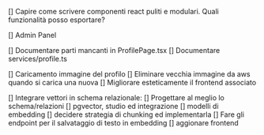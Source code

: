 [] Capire come scrivere componenti react puliti e modulari. Quali funzionalità posso esportare?

[] Admin Panel

[] Documentare parti mancanti in ProfilePage.tsx
[] Documentare services/profile.ts

[] Caricamento immagine del profilo
    [] Eliminare vecchia immagine da aws quando si carica una nuova
    [] Migliorare esteticamente il frontend associato

[] Integrare vettori in schema relazionale:
    [] Progettare al meglio lo schema/relazioni
    [] pgvector, studio ed integrazione
    [] modelli di embedding
    [] decidere strategia di chunking ed implementarla
    [] Fare gli endpoint per il salvataggio di testo in embedding
    [] aggionare frontend